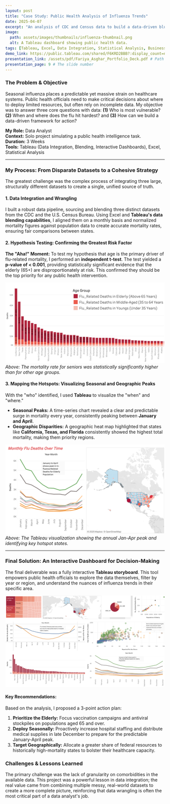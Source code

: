 ```yaml
---
layout: post
title: "Case Study: Public Health Analysis of Influenza Trends"
date: 2025-04-07
excerpt: "An analysis of CDC and Census data to build a data-driven blueprint for seasonal influenza preparedness, culminating in an interactive Tableau dashboard."
image:
  path: assets/images/thumbnails/influenza-thumbnail.png
  alt: A Tableau dashboard showing public health data.
tags: [Tableau, Excel, Data Integration, Statistical Analysis, Business Intelligence]
demo_link: https://public.tableau.com/shared/F6KRD2BBB?:display_count=n&:origin=viz_share_link
presentation_link: /assets/pdf/Fariya_Asghar_Portfolio_Deck.pdf # Path to the PDF
presentation_page: 9 # The slide number
---
```


### The Problem & Objective
Seasonal influenza places a predictable yet massive strain on healthcare systems. Public health officials need to make critical decisions about where to deploy limited resources, but often rely on incomplete data. My objective was to answer three core questions with data: **(1)** Who is most vulnerable? **(2)** When and where does the flu hit hardest? and **(3)** How can we build a data-driven framework for action?

**My Role:** Data Analyst  
**Context:** Solo project simulating a public health intelligence task.  
**Duration:** 3 Weeks  
**Tools:** Tableau (Data Integration, Blending, Interactive Dashboards), Excel, Statistical Analysis

---

### My Process: From Disparate Datasets to a Cohesive Strategy

The greatest challenge was the complex process of integrating three large, structurally different datasets to create a single, unified source of truth.

#### 1. Data Integration and Wrangling
I built a robust data pipeline, sourcing and blending three distinct datasets from the CDC and the U.S. Census Bureau. Using Excel and **Tableau's data blending capabilities**, I aligned them on a monthly basis and normalized mortality figures against population data to create accurate mortality rates, ensuring fair comparisons between states.

#### 2. Hypothesis Testing: Confirming the Greatest Risk Factor
**The "Aha!" Moment:** To test my hypothesis that age is the primary driver of flu-related mortality, I performed an **independent t-test**. The test yielded a **p-value of < 0.001**, providing statistically significant evidence that the elderly (65+) are disproportionately at risk. This confirmed they should be the top priority for any public health intervention.

<!-- ACTION: Place your bar chart image in /assets/images/ and name it influenza-age-chart.png -->
![Bar chart showing the higher mortality rate for the 65+ age group](/assets/images/influenza-age-chart.png)
*Above: The mortality rate for seniors was statistically significantly higher than for other age groups.*

#### 3. Mapping the Hotspots: Visualizing Seasonal and Geographic Peaks
With the "who" identified, I used **Tableau** to visualize the "when" and "where."
- **Seasonal Peaks:** A time-series chart revealed a clear and predictable surge in mortality every year, consistently peaking between **January and April**.
- **Geographic Disparities:** A geographic heat map highlighted that states like **California, Texas, and Florida** consistently showed the highest total mortality, making them priority regions.

<!-- ACTION: Place your Tableau map/line chart screenshot in /assets/images/ -->
![Tableau dashboard showing seasonal peaks and geographic hotspots for influenza](/assets/images/influenza-map-chart.png)
*Above: The Tableau visualization showing the annual Jan-Apr peak and identifying key hotspot states.*

---

### Final Solution: An Interactive Dashboard for Decision-Making

The final deliverable was a fully interactive **Tableau storyboard**. This tool empowers public health officials to explore the data themselves, filter by year or region, and understand the nuances of influenza trends in their specific area.

<!-- ACTION: Place your final Tableau dashboard screenshot in /assets/images/ -->
![Screenshot of the final interactive Tableau dashboard](/assets/images/influenza-dashboard.png)

#### Key Recommendations:
Based on the analysis, I proposed a 3-point action plan:
1.  **Prioritize the Elderly:** Focus vaccination campaigns and antiviral stockpiles on populations aged 65 and over.
2.  **Deploy Seasonally:** Proactively increase hospital staffing and distribute medical supplies in late December to prepare for the predictable January-April peak.
3.  **Target Geographically:** Allocate a greater share of federal resources to historically high-mortality states to bolster their healthcare capacity.

### Challenges & Lessons Learned
The primary challenge was the lack of granularity on comorbidities in the available data. This project was a powerful lesson in data integration; the real value came from combining multiple messy, real-world datasets to create a more complete picture, reinforcing that data wrangling is often the most critical part of a data analyst's job.
